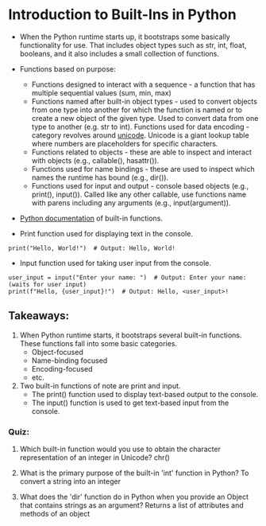 # Introduction to Built-Ins in Python

- When the Python runtime starts up, it bootstraps some basically functionality for use. That includes object types such as str, int, float, booleans, and it also includes a small collection of functions.

- Functions based on purpose:
    - Functions designed to interact with a sequence - a function that has multiple sequential values (sum, min, max)
    - Functions named after built-in object types - used to convert objects from one type into another for which the function is named or to create a new object of the given type. Used to convert data from one type to another (e.g. str to int).
    Functions used for data encoding - category revolves around [unicode](https://home.unicode.org/). Unicode is a giant lookup table where numbers are placeholders for specific characters. 
    - Functions related to objects - these are able to inspect and interact with objects (e.g., callable(), hasattr()).
    - Functions used for name bindings - these are used to inspect which names the runtime has bound (e.g., dir()).
    - Functions used for input and output - console based objects (e.g., print(), input()). Called like any other callable, use functions name with parens including any arguments (e.g., input(argument)).

- [Python documentation](https://docs.python.org/3/library/functions.html) of built-in functions.

- Print function used for displaying text in the console.
```
print("Hello, World!")  # Output: Hello, World!
```

- Input function used for taking user input from the console.
```
user_input = input("Enter your name: ")  # Output: Enter your name: (waits for user input)
print(f"Hello, {user_input}!")  # Output: Hello, <user_input>!
```

## Takeaways:
1. When Python runtime starts, it bootstraps several built-in functions. These functions fall into some basic categories.
    - Object-focused
    - Name-binding focused
    - Encoding-focused
    - etc.
2. Two built-in functions of note are print and input.
    - The print() function used to display text-based output to the console.
    - The input() function is used to get text-based input from the console.

### Quiz:
1. Which built-in function would you use to obtain the character representation of an integer in Unicode? chr()

2. What is the primary purpose of the built-in 'int' function in Python? To convert a string into an integer

3. What does the 'dir' function do in Python when you provide an Object that contains strings as an argument? Returns a list of attributes and methods of an object